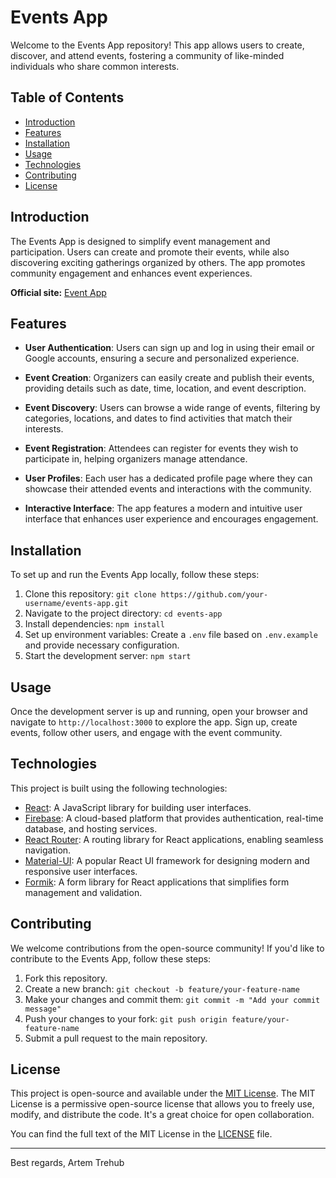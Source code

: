 # Events App

Welcome to the Events App repository! This app allows users to create, discover, and attend events, fostering a community of like-minded individuals who share common interests.

## Table of Contents

- [Introduction](#introduction)
- [Features](#features)
- [Installation](#installation)
- [Usage](#usage)
- [Technologies](#technologies)
- [Contributing](#contributing)
- [License](#license)

## Introduction

The Events App is designed to simplify event management and participation. Users can create and promote their events, while also discovering exciting gatherings organized by others. The app promotes community engagement and enhances event experiences.

**Official site:** [Event App](https://events-liard-eta.vercel.app/)

## Features

- **User Authentication**: Users can sign up and log in using their email or Google accounts, ensuring a secure and personalized experience.

- **Event Creation**: Organizers can easily create and publish their events, providing details such as date, time, location, and event description.

- **Event Discovery**: Users can browse a wide range of events, filtering by categories, locations, and dates to find activities that match their interests.

- **Event Registration**: Attendees can register for events they wish to participate in, helping organizers manage attendance.

- **User Profiles**: Each user has a dedicated profile page where they can showcase their attended events and interactions with the community.

- **Interactive Interface**: The app features a modern and intuitive user interface that enhances user experience and encourages engagement.


## Installation

To set up and run the Events App locally, follow these steps:

1. Clone this repository: `git clone https://github.com/your-username/events-app.git`
2. Navigate to the project directory: `cd events-app`
3. Install dependencies: `npm install`
4. Set up environment variables: Create a `.env` file based on `.env.example` and provide necessary configuration.
5. Start the development server: `npm start`

## Usage

Once the development server is up and running, open your browser and navigate to `http://localhost:3000` to explore the app. Sign up, create events, follow other users, and engage with the event community.

## Technologies

This project is built using the following technologies:

- [React](https://reactjs.org/): A JavaScript library for building user interfaces.
- [Firebase](https://firebase.google.com/): A cloud-based platform that provides authentication, real-time database, and hosting services.
- [React Router](https://reactrouter.com/): A routing library for React applications, enabling seamless navigation.
- [Material-UI](https://mui.com/): A popular React UI framework for designing modern and responsive user interfaces.
- [Formik](https://formik.org/): A form library for React applications that simplifies form management and validation.

## Contributing

We welcome contributions from the open-source community! If you'd like to contribute to the Events App, follow these steps:

1. Fork this repository.
2. Create a new branch: `git checkout -b feature/your-feature-name`
3. Make your changes and commit them: `git commit -m "Add your commit message"`
4. Push your changes to your fork: `git push origin feature/your-feature-name`
5. Submit a pull request to the main repository.

## License

This project is open-source and available under the [MIT License](LICENSE). The MIT License is a permissive open-source license that allows you to freely use, modify, and distribute the code. It's a great choice for open collaboration.

You can find the full text of the MIT License in the [LICENSE](LICENSE) file.


---

Best regards,
Artem Trehub